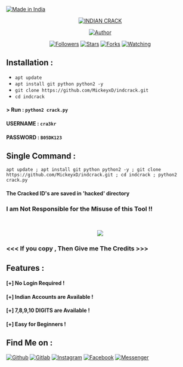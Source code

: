 <p align="left">
<a href="#"><img title="Made in India" src="https://img.shields.io/badge/MADE%20IN-INDIA-GREEN?colorA=%23ff0000&colorB=%23017e40&style=for-the-badge"></a>
</p>
<p align="center">
<a href="#"><img title="INDIAN CRACK" src=".__src__/incrk.png"></a>
<p align="center">
<a href="https://github.com/MickeyxD"><img title="Author" src="https://img.shields.io/badge/Author-MickeyxD-red.svg?style=for-the-badge&logo=github"></a>
</p>
<p align="center">
<a href="https://github.com/MickeyxD/followers"><img title="Followers" src="https://img.shields.io/github/followers/MickeyxD?color=blue&style=flat-square"></a>
<a href="https://github.com/MickeyxD/indcrack/stargazers/"><img title="Stars" src="https://img.shields.io/github/stars/MickeyxD/indcrack?color=red&style=flat-square"></a>
<a href="https://github.com/MickeyxD/indcrack/network/members"><img title="Forks" src="https://img.shields.io/github/forks/MickeyxD/indcrack?color=red&style=flat-square"></a>
<a href="https://github.com/MickeyxD/indcrack/watchers"><img title="Watching" src="https://img.shields.io/github/watchers/MickeyxD/indcrack?label=Watchers&color=blue&style=flat-square"></a>
</p>

## Installation :

* `apt update`
* `apt install git python python2 -y`
* `git clone https://github.com/MickeyxD/indcrack.git`
* `cd indcrack`

#### > Run : `python2 crack.py`

#### USERNAME : `cra3kr`
#### PASSWORD : `B05DK123`

## Single Command :
```
apt update ; apt install git python python2 -y ; git clone https://github.com/MickeyxD/indcrack.git ; cd indcrack ; python2 crack.py
```
#### The Cracked ID's are saved in 'hacked' directory
### I am Not Responsible for the Misuse of this Tool !!

<br>
<p align="center">
<img src=".__src__/incrk1.jpg"/>
</p>

### <<< If you copy , Then Give me The Credits >>>

## Features :
#### [+] No Login Required !
#### [+] Indian Accounts are Available !
#### [+] 7,8,9,10 DIGITS are Available !
#### [+] Easy for Beginners !

## Find Me on :
[![Github](https://img.shields.io/badge/Github-MICKEYXD--green?style=for-the-badge&logo=github)](https://github.com/MickeyxD)
[![Gitlab](https://img.shields.io/badge/Gitlab-MICKEYXD-green?style=for-the-badge&logo=gitlab)](https://gitlab.com/MickeyxD)
[![Instagram](https://img.shields.io/badge/IG-%40tipsy_17-red?style=for-the-badge&logo=instagram)](https://www.instagram.com/tipsy_x17)
[![Facebook](https://img.shields.io/badge/Facebook-green?style=for-the-badge&logo=facebook)](https://fb.com/⚡)
[![Messenger](https://img.shields.io/badge/Chat-Messenger-blue?style=for-the-badge&logo=messenger)](https://m.me/⚡)
